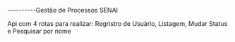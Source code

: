 ----------Gestão de Processos SENAI

Api com 4 rotas para realizar: Regristro de Usuário, Listagem, Mudar Status e Pesquisar por nome
